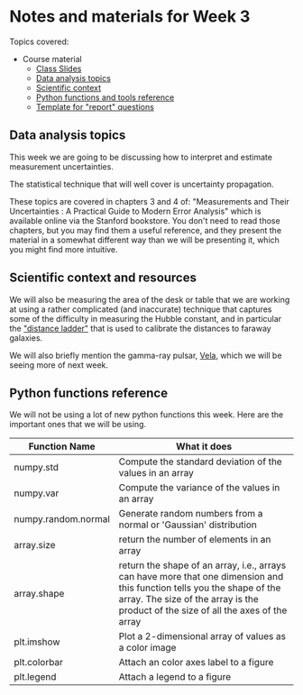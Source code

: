 # Notes and materials for Week 3

Topics covered:

* Course material
  * [Class Slides](https://docs.google.com/presentation/d/15NkS4FXT-37R0fEUvtou1mbnsb2RDqikqs2X9BsQ4to/edit?usp=sharing)
  * [Data analysis topics](#Data%20analysis,%20topics)
  * [Scientific context](#Scientific%20context%20and%20resources)
  * [Python functions and tools reference](#Python%20functions%20reference)
  * [Template for "report" questions](https://docs.google.com/document/d/1oEvpbIuJRRgsAXZ_E1DFt__JN3aqIly_LKNi146oe1Q/edit)

## Data analysis topics

This week we are going to be discussing how to interpret and estimate
measurement uncertainties. 

The statistical technique that will well cover is uncertainty propagation.

These topics are covered in chapters 3 and 4 of: "Measurements and Their Uncertainties : A Practical Guide to Modern Error Analysis" which is available online via the Stanford bookstore.  You don't need to read those chapters, but you may find them a useful reference, and they present the material in a somewhat different way than we will be presenting it, which you might find more intuitive.


## Scientific context and resources

We will also be measuring the area of the desk or table that we are
working at using a rather complicated (and inaccurate) technique that
captures some of the difficulty in measuring the Hubble constant, and
in particular the ["distance ladder"](https://en.wikipedia.org/wiki/Cosmic_distance_ladder) that is used to calibrate the
distances to faraway galaxies.

We will also briefly mention the gamma-ray pulsar, [Vela](https://en.wikipedia.org/wiki/Vela_Pulsar), which we will
be seeing more of next week.


## Python functions reference

We will not be using a lot of new python functions this week.  Here
are the important ones that we will be using.

| Function Name            | What it does |
| - | - |
| numpy.std                | Compute the standard deviation of the values in an array |
| numpy.var                | Compute the variance of the values in an array |
| numpy.random.normal      | Generate random numbers from a normal or 'Gaussian' distribution |
| array.size               | return the number of elements in an array |
| array.shape              | return the shape of an array, i.e., arrays can have more that one dimension and this function tells you  the shape of the array.  The size of the array is the product of the size of all the axes of the array |
| plt.imshow               | Plot a 2-dimensional array of values as a color image |
| plt.colorbar             | Attach an color axes label to a figure |
| plt.legend               | Attach a legend to a figure |

<!--  LocalWords:  numpy.var plt.imshow plt.colorbar plt.legend
 -->
<!--  LocalWords:  numpy.std
 -->
